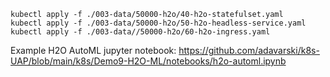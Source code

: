 
```
kubectl apply -f ./003-data/50000-h2o/40-h2o-statefulset.yaml
kubectl apply -f ./003-data/50000-h2o/50-h2o-headless-service.yaml
kubectl apply -f ./003-data//50000-h2o/60-h2o-ingress.yaml
```

Example H2O AutoML jupyter notebook: https://github.com/adavarski/k8s-UAP/blob/main/k8s/Demo9-H2O-ML/notebooks/h2o-automl.ipynb
